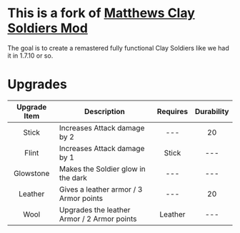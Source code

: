 # This is a fork of [Matthews Clay Soldiers Mod](https://github.com/matthewperiut/Clay-Soldiers)

The goal is to create a remastered fully functional Clay Soldiers like we had it in 1.7.10 or so.

# Upgrades

| Upgrade Item | Description                                 | Requires | Durability |
|:------------:|---------------------------------------------|:--------:|:----------:|
|    Stick     | Increases Attack damage by 2                |   ---    |     20     |
|    Flint     | Increases Attack damage by 1                |  Stick   |    ---     |
|  Glowstone   | Makes the Soldier glow in the dark          |   ---    |    ---     |
|   Leather    | Gives a leather armor / 3 Armor points      |   ---    |     20     |
|     Wool     | Upgrades the leather Armor / 2 Armor points | Leather  |    ---     |
